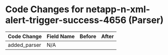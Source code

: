 # Code Changes for netapp-n-xml-alert-trigger-success-4656 (Parser)

| Code Change | Field Name | Before | After |
|-------------|------------|--------|-------|
| added_parser | N/A |  |  |
